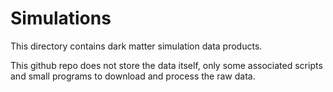 # Simulations

This directory contains dark matter simulation data products.

This github repo does not store the data itself, only some associated scripts and small programs to download and process the raw data.